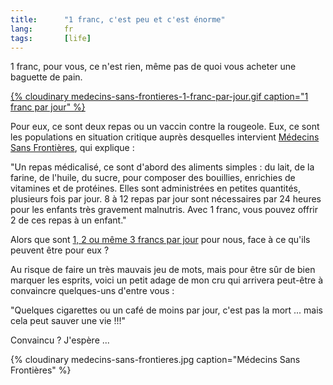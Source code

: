 ```yaml
---
title:      "1 franc, c'est peu et c'est énorme"
lang:       fr
tags:       [life]
---
```


1 franc, pour vous, ce n'est rien, même pas de quoi vous acheter une baguette de pain.

[{% cloudinary medecins-sans-frontieres-1-franc-par-jour.gif caption="1 franc par jour" %}
](http://www.1francparjour.net/)

Pour eux, ce sont deux repas ou un vaccin contre la rougeole. Eux, ce sont les populations en situation critique auprès desquelles intervient [Médecins Sans Frontières](http://www.msf.org/), qui explique :

"Un repas médicalisé, ce sont d'abord des aliments simples : du lait, de la farine, de l'huile, du sucre, pour composer des bouillies, enrichies de vitamines et de protéines. Elles sont administrées en petites quantités, plusieurs fois par jour. 8 à 12 repas par jour sont nécessaires par 24 heures pour les enfants très gravement malnutris. Avec 1 franc, vous pouvez offrir 2 de ces repas à un enfant."

Alors que sont [1, 2 ou même 3 francs par jour](http://www.1francparjour.net/) pour nous, face à ce qu'ils peuvent être pour eux ?

Au risque de faire un très mauvais jeu de mots, mais pour être sûr de bien marquer les esprits, voici un petit adage de mon cru qui arrivera peut-être à convaincre quelques-uns d'entre vous :

"Quelques cigarettes ou un café de moins par jour, c'est pas la mort ... mais cela peut sauver une vie !!!"

Convaincu ? J'espère ...

{% cloudinary medecins-sans-frontieres.jpg caption="Médecins Sans Frontières" %}

